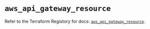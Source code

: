 # `aws_api_gateway_resource`

Refer to the Terraform Registory for docs: [`aws_api_gateway_resource`](https://registry.terraform.io/providers/hashicorp/aws/5.18.1/docs/resources/api_gateway_resource).
